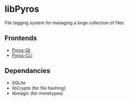 # libPyros
File tagging system for managing a large collection of files

## Frontends
* [Pyros-Qt]
* [Pyros-CLI]

## Dependancies
* SQLite
* libCrypto (for file hashing)
* libmagic (for mimetypes)

[Pyros-Qt]: https://github.com/saelz/Pyros-qt
[Pyros-CLI]: https://github.com/saelz/Pyros-CLI

